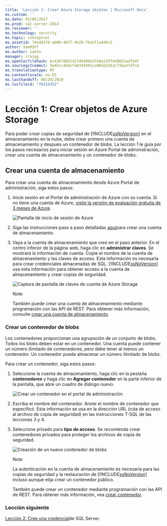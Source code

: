 ```yaml
---
title: 'Lección 1: Crear Azure Storage objetos | Microsoft Docs'
ms.custom: ''
ms.date: 03/06/2017
ms.prod: sql-server-2014
ms.reviewer: ''
ms.technology: security
ms.topic: conceptual
ms.assetid: 74edd1fd-ab00-46f7-9e29-7ba3f1a446c5
author: VanMSFT
ms.author: vanto
manager: craigg
ms.openlocfilehash: 6c43678851427d6498e57e8a2297449825adfb4f
ms.sourcegitcommit: 5e45cc444cfa0345901ca00ab2262c71ba3fd7c6
ms.translationtype: MT
ms.contentlocale: es-ES
ms.lasthandoff: 08/29/2019
ms.locfileid: "70154352"
---
```

# <a name="lesson-1-create-azure-storage-objects"></a>Lección 1: Crear objetos de Azure Storage
  Para poder crear copias de seguridad de [!INCLUDE[ssNoVersion](../includes/ssnoversion-md.md)] en el almacenamiento en la nube, debe crear primero una cuenta de almacenamiento y después un contenedor de blobs. La lección 1 le guía por los pasos necesarios para iniciar sesión en Azure Portal de administración, crear una cuenta de almacenamiento y un contenedor de blobs.  
  
## <a name="create-a-storage-account"></a>Crear una cuenta de almacenamiento  
 Para crear una cuenta de almacenamiento desde Azure Portal de administración, siga estos pasos:  
  
1.  Inicie sesión en el Portal de administración de Azure con su cuenta. Si no tiene una cuenta de Azure, [visite la versión de evaluación gratuita de 3 meses de Azure](https://go.microsoft.com/fwlink/?LinkId=271927).  
  
     ![Pantalla de inicio de sesión de Azure](../../2014/tutorials/media/windowazurelogin-backuptocloud.gif "Pantalla de inicio de sesión de Azure")  
  
2.  Siga las instrucciones paso a paso detalladas [aquí](https://go.microsoft.com/fwlink/?LinkId=271926)para crear una cuenta de almacenamiento.  
  
3.  Vaya a la cuenta de almacenamiento que creó en el paso anterior. En el centro inferior de la página web, haga clic en **administrar claves**. Se mostrará la información de cuenta. Copie el nombre de la cuenta de almacenamiento y las claves de acceso. Esta información es necesaria para crear credenciales almacenadas de SQL. [!INCLUDE[ssNoVersion](../includes/ssnoversion-md.md)] usa esta información para obtener acceso a la cuenta de almacenamiento y crear copias de seguridad.  
  
     ![Captura de pantalla de claves de cuenta de Azure Storage](../../2014/tutorials/media/manageaccesskeys-backuptocloud.gif "Captura de pantalla de claves de cuenta de Azure Storage")  
  
    > [!NOTE]  
    >  También puede crear una cuenta de almacenamiento mediante programación con las API de REST. Para obtener más información, consulte [crear una cuenta de almacenamiento](https://go.microsoft.com/fwlink/?LinkId=271928).  
  
### <a name="create-a-blob-container"></a>Crear un contenedor de blobs  
 Los contenedores proporcionan una agrupación de un conjunto de blobs. Todos los blobs deben estar en un contenedor. Una cuenta puede contener un número ilimitado de contenedores, pero debe tener al menos un contenedor. Un contenedor puede almacenar un número ilimitado de blobs.  
  
 Para crear un contenedor, siga estos pasos:  
  
1.  Seleccione la cuenta de almacenamiento, haga clic en la pestaña **contenedores** y haga clic en **Agregar contenedor** en la parte inferior de la pantalla, que abre un cuadro de diálogo nuevo.  
  
     ![Crear un contenedor en el portal de administración](../../2014/tutorials/media/backuptocloud.gif "Crear un contenedor en el portal de administración")  
  
2.  Escriba el nombre del contenedor. Anote el nombre de contenedor que especificó. Esta información se usa en la dirección URL (ruta de acceso al archivo de copia de seguridad) en las instrucciones T-SQL de las lecciones 3 y 4.  
  
3.  Seleccione privado para **tipo de acceso**. Se recomienda crear contenedores privados para proteger los archivos de copia de seguridad.  
  
     ![Creación de un nuevo contenedor de blobs](../../2014/tutorials/media/backuptocloud-newblobcontainer.gif "Creación de un nuevo contenedor de blobs")  
  
    > [!NOTE]  
    >  La autenticación en la cuenta de almacenamiento es necesaria para las copias de seguridad y la restauración de [!INCLUDE[ssNoVersion](../includes/ssnoversion-md.md)] incluso aunque elija crear un contenedor público.  
    >   
    >  También puede crear un contenedor mediante programación con las API de REST. Para obtener más información, vea [crear contenedor](https://go.microsoft.com/fwlink/?LinkId=271946).  
  
### <a name="next-lesson"></a>Lección siguiente  
 [Lección 2: Cree una credencial](../../2014/tutorials/lesson-2-create-a-sql-server-credential.md)de SQL Server.  
  
  
